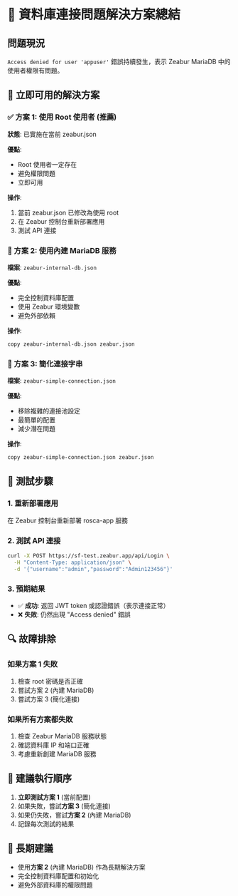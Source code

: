 # 🔧 資料庫連接問題解決方案總結

## 問題現況
`Access denied for user 'appuser'` 錯誤持續發生，表示 Zeabur MariaDB 中的使用者權限有問題。

## 🎯 立即可用的解決方案

### ✅ 方案 1: 使用 Root 使用者 (推薦)
**狀態**: 已實施在當前 zeabur.json

**優點**:
- Root 使用者一定存在
- 避免權限問題
- 立即可用

**操作**:
1. 當前 zeabur.json 已修改為使用 root
2. 在 Zeabur 控制台重新部署應用
3. 測試 API 連接

### 🔄 方案 2: 使用內建 MariaDB 服務
**檔案**: `zeabur-internal-db.json`

**優點**:
- 完全控制資料庫配置
- 使用 Zeabur 環境變數
- 避免外部依賴

**操作**:
```bash
copy zeabur-internal-db.json zeabur.json
```

### 🎯 方案 3: 簡化連接字串
**檔案**: `zeabur-simple-connection.json`

**優點**:
- 移除複雜的連接池設定
- 最簡單的配置
- 減少潛在問題

**操作**:
```bash
copy zeabur-simple-connection.json zeabur.json
```

## 🚀 測試步驟

### 1. 重新部署應用
在 Zeabur 控制台重新部署 rosca-app 服務

### 2. 測試 API 連接
```bash
curl -X POST https://sf-test.zeabur.app/api/Login \
  -H "Content-Type: application/json" \
  -d '{"username":"admin","password":"Admin123456"}'
```

### 3. 預期結果
- ✅ **成功**: 返回 JWT token 或認證錯誤（表示連接正常）
- ❌ **失敗**: 仍然出現 "Access denied" 錯誤

## 🔍 故障排除

### 如果方案 1 失敗
1. 檢查 root 密碼是否正確
2. 嘗試方案 2 (內建 MariaDB)
3. 嘗試方案 3 (簡化連接)

### 如果所有方案都失敗
1. 檢查 Zeabur MariaDB 服務狀態
2. 確認資料庫 IP 和端口正確
3. 考慮重新創建 MariaDB 服務

## 📝 建議執行順序

1. **立即測試方案 1** (當前配置)
2. 如果失敗，嘗試**方案 3** (簡化連接)
3. 如果仍失敗，嘗試**方案 2** (內建 MariaDB)
4. 記錄每次測試的結果

## 🎯 長期建議

- 使用**方案 2** (內建 MariaDB) 作為長期解決方案
- 完全控制資料庫配置和初始化
- 避免外部資料庫的權限問題